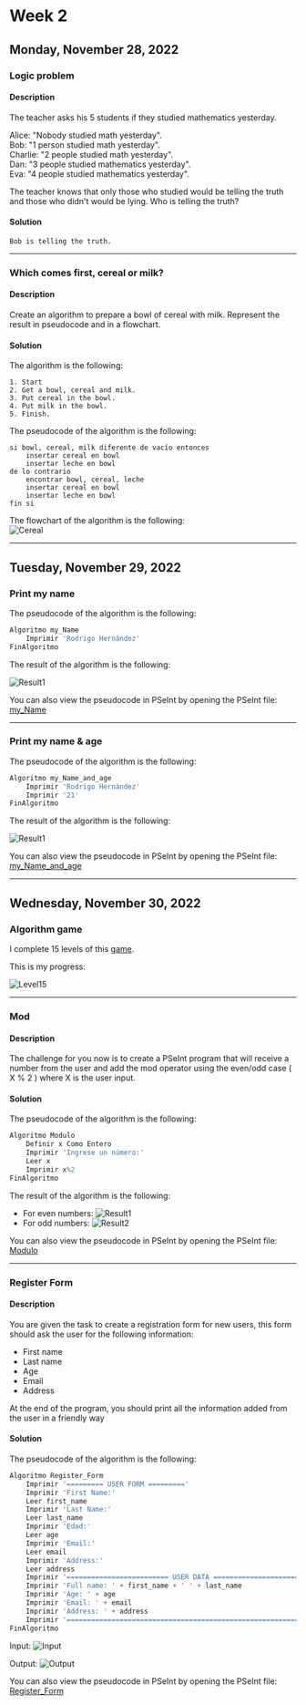 # Week 2
## Monday, November 28, 2022
### Logic problem

#### Description

The teacher asks his 5 students if they studied mathematics yesterday.

Alice: "Nobody studied math yesterday".<br>
Bob: "1 person studied math yesterday".<br>
Charlie: "2 people studied math yesterday".<br>
Dan: "3 people studied mathematics yesterday".<br>
Eva: "4 people studied mathematics yesterday".<br>

The teacher knows that only those who studied would be telling the truth and those who didn't would be lying. Who is telling the truth?

#### Solution

```
Bob is telling the truth.
```
---
### Which comes first, cereal or milk?

#### Description
Create an algorithm to prepare a bowl of cereal with milk. Represent the result in pseudocode and in a flowchart.

#### Solution
The algorithm is the following:
```
1. Start
2. Get a bowl, cereal and milk.
3. Put cereal in the bowl.
4. Put milk in the bowl.
5. Finish.
```

The pseudocode of the algorithm is the following:
```
si bowl, cereal, milk diferente de vacío entonces
    insertar cereal en bowl
    insertar leche en bowl
de lo contrario
    encontrar bowl, cereal, leche
    insertar cereal en bowl
    insertar leche en bowl
fin si
```

The flowchart of the algorithm is the following:<br>
![Cereal](./Diagram1.png)

---
## Tuesday, November 29, 2022
### Print my name

The pseudocode of the algorithm is the following:
```python
Algoritmo my_Name
	Imprimir 'Rodrigo Hernández'
FinAlgoritmo
```

The result of the algorithm is the following:

![Result1](./PS1.png)

You can also view the pseudocode in PSeInt by opening the PSeInt file: [my_Name](./my_Name.psc)

---

### Print my name & age

The pseudocode of the algorithm is the following:
```python
Algoritmo my_Name_and_age
	Imprimir 'Rodrigo Hernández'
	Imprimir '21'
FinAlgoritmo
```

The result of the algorithm is the following:

![Result1](./PS2.png)

You can also view the pseudocode in PSeInt by opening the PSeInt file: [my_Name_and_age](./my_Name_and_age.psc)

---

## Wednesday, November 30, 2022

### Algorithm game

I complete 15 levels of this [game](https://www.w3schools.com/codegame/).

This is my progress:

![Level15](./Algorithm_Game.png)

---

### Mod

#### Description

The challenge for you now is to create a PSeInt program that will receive a number from the user and add the mod operator using the even/odd case ( X % 2 ) where X is the user input.

#### Solution
The pseudocode of the algorithm is the following:
```python
Algoritmo Modulo
	Definir x Como Entero
	Imprimir 'Ingrese un número:'
	Leer x
	Imprimir x%2
FinAlgoritmo
```
The result of the algorithm is the following:
- For even numbers:
![Result1](./W_C2.png)
- For odd numbers:
![Result2](./W_C1.png)

You can also view the pseudocode in PSeInt by opening the PSeInt file: [Modulo](./Modulo.psc)

---

### Register Form
#### Description
You are given the task to create a registration form for new users, this form should ask the user for the following information:

- First name
- Last name
- Age
- Email
- Address

At the end of the program, you should print all the information added from the user in a friendly way

#### Solution

The pseudocode of the algorithm is the following:
```python
Algoritmo Register_Form
	Imprimir '========= USER FORM ========='
	Imprimir 'First Name:'
	Leer first_name
	Imprimir 'Last Name:'
	Leer last_name
	Imprimir 'Edad:'
	Leer age
	Imprimir 'Email:'
	Leer email
	Imprimir 'Address:'
	Leer address
	Imprimir '========================= USER DATA ========================='
	Imprimir 'Full name: ' + first_name + ' ' + last_name
	Imprimir 'Age: ' + age
	Imprimir 'Email: ' + email
	Imprimir 'Address: ' + address
	Imprimir '============================================================='
FinAlgoritmo
```

Input:
![Input](./W_C3.png)

Output:
![Output](./W_C4.png)

You can also view the pseudocode in PSeInt by opening the PSeInt file: [Register_Form](./Register_Form.psc)
